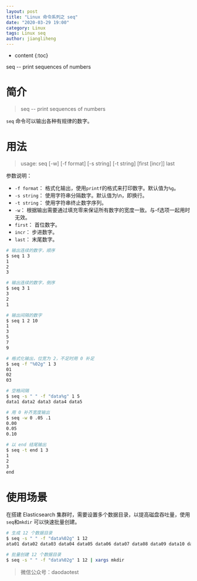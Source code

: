 ```yaml
---
layout: post
title: "Linux 命令系列之 seq"
date: "2020-03-29 19:00"
category: Linux
tags: Linux seq
author: jiangliheng
---
```

* content
{:toc}

seq -- print sequences of numbers



# 简介
> seq -- print sequences of numbers

```seq``` 命令可以输出各种有规律的数字。

# 用法
> usage: seq [-w] [-f format] [-s string] [-t string] [first [incr]] last

参数说明：
- ```-f format```： 格式化输出，使用```printf```的格式来打印数字。默认值为```%g```。
- ```-s string```： 使用字符串分隔数字。默认值为\n，即换行。
- ```-t string```： 使用字符串终止数字序列。
- ```-w```： 根据输出需要通过填充零来保证所有数字的宽度一致。与-f选项一起用时无效。
- ```first```： 首位数字。
- ```incr```： 步进数字。
- ```last```： 末尾数字。

```bash
# 输出连续的数字，顺序
$ seq 1 3
1
2
3

# 输出连续的数字，倒序
$ seq 3 1
3
2
1

# 输出间隔的数字
$ seq 1 2 10
1
3
5
7
9

# 格式化输出，位宽为 2，不足时用 0 补足
$ seq -f "%02g" 1 3
01
02
03

# 空格间隔
$ seq -s " " -f "data%g" 1 5
data1 data2 data3 data4 data5

# 用 0 补齐宽度输出
$ seq -w 0 .05 .1
0.00
0.05
0.10

# 以 end 结尾输出
$ seq -t end 1 3
1
2
3
end
```
# 使用场景

在搭建 Elasticsearch 集群时，需要设置多个数据目录，以提高磁盘吞吐量，使用 ```seq```和```mkdir``` 可以快速批量创建。

```bash
# 生成 12 个数据目录
$ seq -s " " -f "data%02g" 1 12
ata01 data02 data03 data04 data05 data06 data07 data08 data09 data10 data11 data12

# 批量创建 12 个数据目录
$ seq -s " " -f "data%02g" 1 12 | xargs mkdir
```

> 微信公众号：daodaotest
